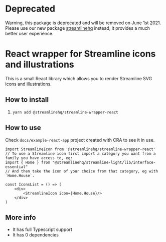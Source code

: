 # Deprecated
Warning, this package is deprecated and will be removed on June 1st 2021. Please use our new package [streamlinehq](https://github.com/webalys-hq/streamlinehq-npm) instead, it provides a much better user experience.

# React wrapper for Streamline icons and illustrations

This is a small React library which allows you to render Streamline SVG icons and illustrations.

## How to install

1. `yarn add @streamlinehq/streamline-wrapper-react`

## How to use

Check `docs/example-react-app` project created with CRA to see it in use.

```
import StreamlineIcon from '@streamlinehq/streamline-wrapper-react'
// To use a Streamline icon first import a category you want from a family you have access to, eg:
import { Home } from "@streamlinehq/streamline-light/lib/interface-essential"
// And then take the icon of your choice from that category, eg with `Home.House`.

const IconsList = () => (
    <div>
        <StreamlineIcon icon={Home.House}/>
    </div>
)

``` 

## More info

- It has full Typescript support
- It has 0 dependencies
